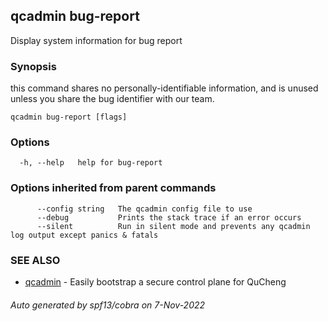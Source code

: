 ## qcadmin bug-report

Display system information for bug report

### Synopsis

this command shares no personally-identifiable information, and is unused unless you share the bug identifier with our team.

```
qcadmin bug-report [flags]
```

### Options

```
  -h, --help   help for bug-report
```

### Options inherited from parent commands

```
      --config string   The qcadmin config file to use
      --debug           Prints the stack trace if an error occurs
      --silent          Run in silent mode and prevents any qcadmin log output except panics & fatals
```

### SEE ALSO

* [qcadmin](qcadmin.md)	 - Easily bootstrap a secure control plane for QuCheng

###### Auto generated by spf13/cobra on 7-Nov-2022
